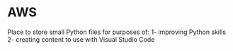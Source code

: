 # AWS
Place to store small Python files for purposes of:
1- improving Python skills
2- creating content to use with Visual Studio Code
